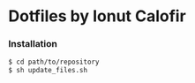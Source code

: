 # Dotfiles by Ionut Calofir

### Installation
```sh
$ cd path/to/repository
$ sh update_files.sh
```
